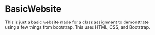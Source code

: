 # BasicWebsite

This is just a basic website made for a class assignment to demonstrate using a few things from bootstrap. This uses HTML, CSS, and Bootstrap.
